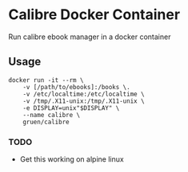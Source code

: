# Calibre Docker Container

Run calibre ebook manager in a docker container

## Usage

```
docker run -it --rm \
    -v [/path/to/ebooks]:/books \.
    -v /etc/localtime:/etc/localtime \
    -v /tmp/.X11-unix:/tmp/.X11-unix \
    -e DISPLAY=unix"$DISPLAY" \
    --name calibre \
    gruen/calibre
```

### TODO
- Get this working on alpine linux
